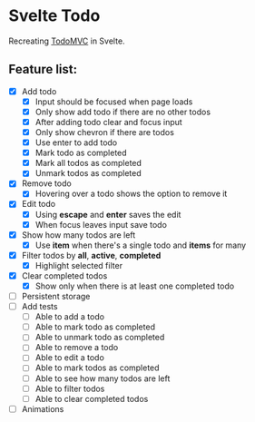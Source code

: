 # Svelte Todo

Recreating [TodoMVC](https://todomvc.com/examples/vanilla-es6/) in Svelte.

## Feature list:

- [x] Add todo
  - [x] Input should be focused when page loads
  - [x] Only show add todo if there are no other todos
  - [x] After adding todo clear and focus input
  - [x] Only show chevron if there are todos
  - [x] Use enter to add todo
  - [x] Mark todo as completed
  - [x] Mark all todos as completed
  - [x] Unmark todos as completed
- [x] Remove todo
  - [x] Hovering over a todo shows the option to remove it
- [x] Edit todo
  - [x] Using **escape** and **enter** saves the edit
  - [x] When focus leaves input save todo
- [x] Show how many todos are left
  - [x] Use **item** when there's a single todo and **items** for many
- [x] Filter todos by **all**, **active**, **completed**
  - [x] Highlight selected filter
- [x] Clear completed todos
  - [x] Show only when there is at least one completed todo
- [ ] Persistent storage
- [ ] Add tests
  - [ ] Able to add a todo
  - [ ] Able to mark todo as completed
  - [ ] Able to unmark todo as completed
  - [ ] Able to remove a todo
  - [ ] Able to edit a todo
  - [ ] Able to mark todos as completed
  - [ ] Able to see how many todos are left
  - [ ] Able to filter todos
  - [ ] Able to clear completed todos
- [ ] Animations
